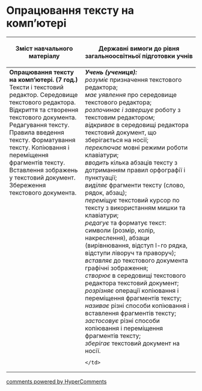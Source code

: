 <div id="hypercomments_widget" class="js-hypercomments-widget invisible"></div>

Опрацювання тексту на комп’ютері
=============================================

<table>
<thead>
  <tr>
    <th width="40%" align="center"><p>Зміст навчального матеріалу</p></td>
    <th width="60%" align="center"><p>Державні вимоги до рівня загальноосвітньої підготовки учнів</p></td>
  </tr>
</thead>
<tbody>
  <tr>
    <td width="40%" style="vertical-align:top !important;">
    <b>Опрацювання тексту на комп’ютері. (7 год.)</b><br>
    Тексти і текстовий редактор. Середовище текстового редактора. Відкриття та створення текстового документа. Редагування тексту. Правила введення тексту. Форматування тексту. Копіювання і переміщення фрагментів тексту. Вставлення зображень у текстовий документ. Збереження текстового документа.
    </td>
    <td width="60%" style="vertical-align:top !important;">
    <i><b>Учень (учениця):</b></i><br>
  <i>розуміє</i> призначення текстового редактора;<br>
  <i>має уявлення</i> про середовище текстового редактора;<br>
  <i>розпочинає і завершує</i> роботу з текстовим редактором;<br>
  <i>відкриває</i> в середовищі редактора текстовий документ, що зберігається на носії;<br>
  <i>переключає</i> мовні режими роботи клавіатури;<br>
  <i>вводить</i> кілька абзаців тексту з дотриманням правил орфографії і пунктуації;<br>
  <i>виділяє</i> фрагменти тексту (слово, рядок, абзац);<br>
  <i>переміщує</i> текстовий курсор по тексту з використанням мишки та клавіатури;<br>
  <i>редагує</i> та форматує текст: символи (розмір, колір, накреслення), абзаци (вирівнювання, відступ І-го рядка, відступи ліворуч та праворуч);<br>
  <i>вставляє</i> до текстового документа графічні зображення;<br>
  <i>створює</i> в середовищі текстового редактора текстовий документ;<br>
  <i>розрізняє</i> операції копіювання і переміщення фрагментів тексту;<br>
  <i>називає</i> різні способи копіювання і вставлення фрагментів тексту;<br>
  <i>застосовує</i> різні способи копіювання і переміщення фрагментів тексту;<br>
  <i>зберігає</i> текстовий документ на носії.

	</td>
  </tr>
</tbody>
</table>

<div class="js-hypercomments-container">
<a href="http://hypercomments.com" class="hc-link" title="comments widget">comments powered by HyperComments</a>
</div>
